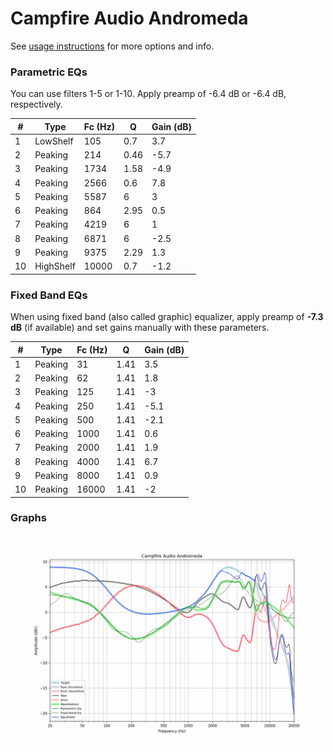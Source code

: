 # Campfire Audio Andromeda
See [usage instructions](https://github.com/jaakkopasanen/AutoEq#usage) for more options and info.

### Parametric EQs
You can use filters 1-5 or 1-10. Apply preamp of -6.4 dB or -6.4 dB, respectively.

|   # | Type      |   Fc (Hz) |    Q |   Gain (dB) |
|-----|-----------|-----------|------|-------------|
|   1 | LowShelf  |       105 | 0.7  |         3.7 |
|   2 | Peaking   |       214 | 0.46 |        -5.7 |
|   3 | Peaking   |      1734 | 1.58 |        -4.9 |
|   4 | Peaking   |      2566 | 0.6  |         7.8 |
|   5 | Peaking   |      5587 | 6    |         3   |
|   6 | Peaking   |       864 | 2.95 |         0.5 |
|   7 | Peaking   |      4219 | 6    |         1   |
|   8 | Peaking   |      6871 | 6    |        -2.5 |
|   9 | Peaking   |      9375 | 2.29 |         1.3 |
|  10 | HighShelf |     10000 | 0.7  |        -1.2 |

### Fixed Band EQs
When using fixed band (also called graphic) equalizer, apply preamp of **-7.3 dB** (if available) and set gains manually with these parameters.

|   # | Type    |   Fc (Hz) |    Q |   Gain (dB) |
|-----|---------|-----------|------|-------------|
|   1 | Peaking |        31 | 1.41 |         3.5 |
|   2 | Peaking |        62 | 1.41 |         1.8 |
|   3 | Peaking |       125 | 1.41 |        -3   |
|   4 | Peaking |       250 | 1.41 |        -5.1 |
|   5 | Peaking |       500 | 1.41 |        -2.1 |
|   6 | Peaking |      1000 | 1.41 |         0.6 |
|   7 | Peaking |      2000 | 1.41 |         1.9 |
|   8 | Peaking |      4000 | 1.41 |         6.7 |
|   9 | Peaking |      8000 | 1.41 |         0.9 |
|  10 | Peaking |     16000 | 1.41 |        -2   |

### Graphs
![](./Campfire%20Audio%20Andromeda.png)
